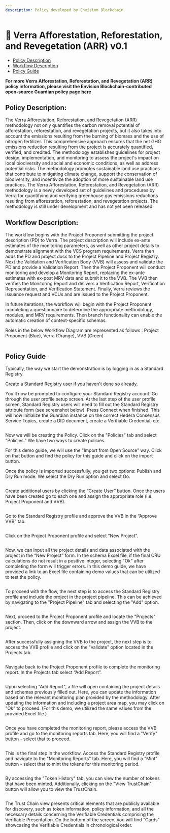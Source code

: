 ```yaml
---
description: Policy developed by Envision Blockchain
---
```


# 🌲 Verra Afforestation, Reforestation, and Revegetation (ARR) v0.1

* [Policy Description](verra-afforestation-reforestation-and-revegetation-arr-v0.1.md#policy-description)
* [Workflow Description](verra-afforestation-reforestation-and-revegetation-arr-v0.1.md#workflow-description)
* [Policy Guide](verra-afforestation-reforestation-and-revegetation-arr-v0.1.md#policy-guide)

**For more Verra Afforestation, Reforestation, and Revegetation (ARR) policy information, please visit the Envision Blockchain-contributed open-source Guardian policy page** [**here**](https://github.com/hashgraph/guardian/tree/main/Methodology%20Library/Verra/Verra%20Redd/VerraARR)

## **Policy Description**:

The Verra Afforestation, Reforestation, and Revegetation (ARR) methodology not only quantifies the carbon removal potential of afforestation, reforestation, and revegetation projects, but it also takes into account the emissions resulting from the burning of biomass and the use of nitrogen fertilizer. This comprehensive approach ensures that the net GHG emissions reduction resulting from the project is accurately quantified, verified, and credited. The methodology establishes guidelines for project design, implementation, and monitoring to assess the project's impact on local biodiversity and social and economic conditions, as well as address potential risks. The methodology promotes sustainable land use practices that contribute to mitigating climate change, support the conservation of biodiversity, and incentivize the adoption of more sustainable land use practices. The Verra Afforestation, Reforestation, and Revegetation (ARR) methodology is a newly developed set of guidelines and procedures by Verra for quantifying and verifying greenhouse gas emissions reductions resulting from afforestation, reforestation, and revegetation projects. The methodology is still under development and has not yet been released.

## **Workflow Description**:

The workflow begins with the Project Proponent submitting the project description (PD) to Verra. The project description will include ex-ante estimates of the monitoring parameters, as well as other project details to demonstrate alignment with the VCS program requirements. Verra then adds the PD and project docs to the Project Pipeline and Project Registry. Next the Validation and Verification Body (VVB) will assess and validate the PD and provide a Validation Report. Then the Project Proponent will conduct monitoring and develop a Monitoring Report, replacing the ex-ante estimates with ex-post MRV data and submit it to the VVB. The VVB then verifies the Monitoring Report and delivers a Verification Report, Verification Representation, and Verification Statement. Finally, Verra reviews the issuance request and VCUs and are issued to the Project Proponent.

In future iterations, the workflow will begin with the Project Proponent completing a questionnaire to determine the appropriate methodology, modules, and MRV requirements. Then branch functionality can enable the automatic creation of context-specific schemas.

Roles in the below Workflow Diagram are represented as follows : Project Proponent (Blue), Verra (Orange), VVB (Green)

<figure><img src="../../../.gitbook/assets/image (103).png" alt=""><figcaption></figcaption></figure>

## Policy Guide

Typically, the way we start the demonstration is by logging in as a Standard Registry.&#x20;

Create a Standard Registry user if you haven't done so already.

You'll now be prompted to configure your Standard Registry account. Go through the user profile setup screen. At the last step of the user profile screen, Standard Registry users will need to fill out the Standard Registry attribute form (see screenshot below). Press Connect when finished. This will now initialize the Guardian instance on the correct Hedera Consensus Service Topics, create a DID document, create a Verifiable Credential, etc.

<figure><img src="../../../.gitbook/assets/image (101).png" alt=""><figcaption></figcaption></figure>

Now we will be creating the Policy. Click on the "Policies" tab and select "Policies." We have two ways to create policies.&#x20;

For this demo guide, we will use the "Import from Open Source" way. Click on that button and find the policy for this guide and click on the import button.

Once the policy is imported successfully, you get two options: Publish and Dry Run mode. We select the Dry Run option and select Go.

<figure><img src="../../../.gitbook/assets/image (24).png" alt=""><figcaption></figcaption></figure>

Create additional users by clicking the “Create User” button. Once the users have been created go to each one and assign the appropriate role (i.e. Project Proponent and VVB).

<figure><img src="../../../.gitbook/assets/image (102).png" alt=""><figcaption></figcaption></figure>

Go to the Standard Registry profile and approve the VVB in the “Approve VVB” tab.

<figure><img src="../../../.gitbook/assets/image (96).png" alt=""><figcaption></figcaption></figure>

Click on the Project Proponent profile and select “New Project”.

<figure><img src="../../../.gitbook/assets/image (28).png" alt=""><figcaption></figcaption></figure>

Now, we can input all the project details and data associated with the project in the “New Project” form. In the schema Excel file, if the final CRU calculations do not result in a positive integer, selecting "Ok" after completing the form will trigger errors. In this demo guide, we have provided a link to an Excel file containing demo values that can be utilized to test the policy.

<figure><img src="../../../.gitbook/assets/image (80).png" alt=""><figcaption></figcaption></figure>

To proceed with the flow, the next step is to access the Standard Registry profile and include the project in the project pipeline. This can be achieved by navigating to the "Project Pipeline" tab and selecting the "Add" option.

<figure><img src="../../../.gitbook/assets/image (40).png" alt=""><figcaption></figcaption></figure>

Next, proceed to the Project Proponent profile and locate the "Projects" section. Then, click on the downward arrow and assign the VVB to the project.

<figure><img src="../../../.gitbook/assets/image (78).png" alt=""><figcaption></figcaption></figure>

After successfully assigning the VVB to the project, the next step is to access the VVB profile and click on the "validate" option located in the Projects tab.

<figure><img src="../../../.gitbook/assets/image (81).png" alt=""><figcaption></figcaption></figure>

Navigate back to the Project Proponent profile to complete the monitoring report. In the Projects tab select “Add Report”.

<figure><img src="../../../.gitbook/assets/image (94).png" alt=""><figcaption></figcaption></figure>

Upon selecting "Add Report", a file will open containing the project details and schemas previously filled out. Here, you can update the information based on the relevant monitoring plan provided by the methodology. After updating the information and including a project area map, you may click on "Ok" to proceed. (For this demo, we utilized the same values from the provided Excel file.)

<figure><img src="../../../.gitbook/assets/image (88).png" alt=""><figcaption></figcaption></figure>

Once you have completed the monitoring report, please access the VVB profile and go to the monitoring reports tab. Here, you will find a "Verify" button - select that to proceed.

<figure><img src="../../../.gitbook/assets/image (39).png" alt=""><figcaption></figcaption></figure>

This is the final step in the workflow. Access the Standard Registry profile and navigate to the "Monitoring Reports" tab. Here, you will find a "Mint" button - select that to mint the tokens for this monitoring period.

<figure><img src="../../../.gitbook/assets/image (59).png" alt=""><figcaption></figcaption></figure>

By accessing the "Token History" tab, you can view the number of tokens that have been minted. Additionally, clicking on the "View TrustChain" button will allow you to view the TrustChain.

<figure><img src="../../../.gitbook/assets/image (98).png" alt=""><figcaption></figcaption></figure>

The Trust Chain view presents critical elements that are publicly available for discovery, such as token information, policy information, and all the necessary details concerning the Verifiable Credentials comprising the Verifiable Presentation. On the bottom of the screen, you will find "Cards" showcasing the Verifiable Credentials in chronological order.

<figure><img src="../../../.gitbook/assets/image (74).png" alt=""><figcaption></figcaption></figure>
